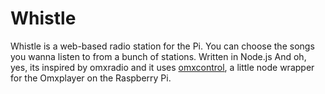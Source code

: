 Whistle
=======

Whistle is a web-based radio station for the Pi. You can choose the songs you wanna listen to from a bunch of stations. Written in Node.js
And oh, yes, its inspired by omxradio and it uses [omxcontrol](https://github.com/rikkertkoppes/omxcontrol), a little node wrapper
for the Omxplayer on the Raspberry Pi.
